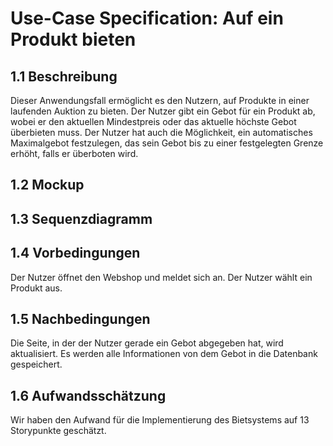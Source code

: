 # Use-Case Specification: Auf ein Produkt bieten
## 1.1 Beschreibung
Dieser Anwendungsfall ermöglicht es den Nutzern, auf Produkte in einer laufenden Auktion zu bieten. Der Nutzer gibt ein Gebot für ein Produkt ab, wobei er den aktuellen Mindestpreis oder das aktuelle höchste Gebot überbieten muss. Der Nutzer hat auch die Möglichkeit, ein automatisches Maximalgebot festzulegen, das sein Gebot bis zu einer festgelegten Grenze erhöht, falls er überboten wird.
## 1.2 Mockup
## 1.3 Sequenzdiagramm
## 1.4 Vorbedingungen
Der Nutzer öffnet den Webshop und meldet sich an. Der Nutzer wählt ein Produkt aus.
## 1.5 Nachbedingungen
Die Seite, in der der Nutzer gerade ein Gebot abgegeben hat, wird aktualisiert. Es werden alle Informationen von dem Gebot in die Datenbank gespeichert.
## 1.6 Aufwandsschätzung
Wir haben den Aufwand für die Implementierung des Bietsystems auf 13 Storypunkte geschätzt.